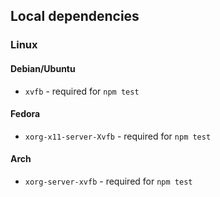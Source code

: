 ## Local dependencies

### Linux

#### Debian/Ubuntu

- `xvfb` - required for `npm test`

#### Fedora

- `xorg-x11-server-Xvfb` - required for `npm test`

#### Arch

- `xorg-server-xvfb` - required for `npm test`
